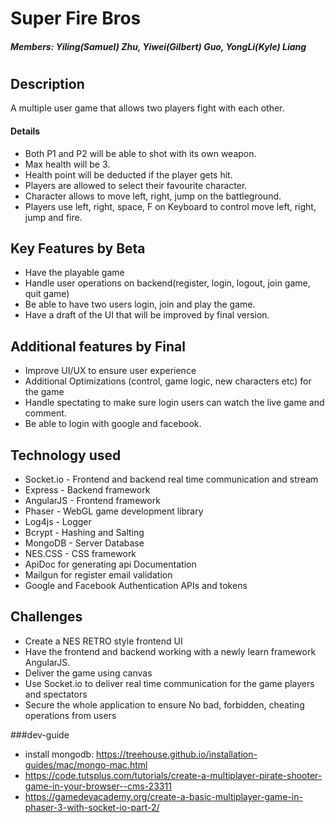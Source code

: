 # Super Fire Bros

##### Members: Yiling(Samuel) Zhu, Yiwei(Gilbert) Guo, YongLi(Kyle) Liang
#
#
## Description
  A multiple user game that allows two players fight with each other.
#### Details
- Both P1 and P2 will be able to shot with its own weapon.
- Max health will be 3.
- Health point will be deducted if the player gets hit.
- Players are allowed to select their favourite character.
- Character allows to move left, right, jump on the battleground.
- Players use left, right, space, F on Keyboard to control move left, right, jump and fire.

## Key Features by Beta
- Have the playable game
- Handle user operations on backend(register, login, logout, join game, quit game)
- Be able to have two users login, join and play the game.
- Have a draft of the UI that will be improved by final version.

## Additional features by Final
- Improve UI/UX to ensure user experience
- Additional Optimizations (control, game logic, new characters etc) for the game
- Handle spectating to make sure login users can watch the live game and comment.
- Be able to login with google and facebook.

## Technology used
- Socket.io -  Frontend and backend real time communication and stream
- Express - Backend framework
- AngularJS - Frontend framework
- Phaser - WebGL game development library
- Log4js - Logger
- Bcrypt -  Hashing and Salting
- MongoDB - Server Database
- NES.CSS - CSS framework
- ApiDoc for generating api Documentation
- Mailgun for register email validation
- Google and Facebook Authentication APIs and tokens

## Challenges
- Create a NES RETRO style frontend UI
- Have the frontend and backend working with a newly learn framework AngularJS.
- Deliver the game using canvas
- Use Socket.io to deliver real time communication for the game players and spectators
- Secure the whole application to ensure No bad, forbidden, cheating operations from users 


###dev-guide
- install mongodb: https://treehouse.github.io/installation-guides/mac/mongo-mac.html
- https://code.tutsplus.com/tutorials/create-a-multiplayer-pirate-shooter-game-in-your-browser--cms-23311
- https://gamedevacademy.org/create-a-basic-multiplayer-game-in-phaser-3-with-socket-io-part-2/
